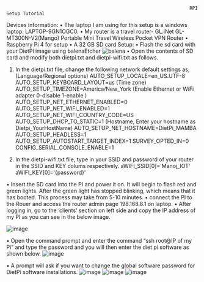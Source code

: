                                                                        RPI Setup Tutorial

Devices information:
  •	The laptop I am using for this setup is a windows laptop. LAPTOP-9GN1OGC0.
  •	My router is a travel router- GL.iNet GL-MT300N-V2(Mango) Portable Mini Travel Wireless Pocket VPN Router
  •	Raspberry Pi 4 for setup
  •	A 32 GB SD card
Setup:
  •	Flash the sd card with your DietPi image using balenaEtcher
 ![balena](https://user-images.githubusercontent.com/112664141/190538807-2d74ef19-fa34-41cf-934d-af60ef1b3846.png)
  •	Open the contents of SD card and modify both dietpi.txt and dietpi-wifi.txt as follows.
1.	In the dietpi.txt file, change the following network default settings as,
(Language/Regional options)
AUTO_SETUP_LOCALE=en_US.UTF-8 
AUTO_SETUP_KEYBOARD_LAYOUT=us
(Time zone)
AUTO_SETUP_TIMEZONE=America/New_York 
(Enable Ethernet or WiFi adapter 0-disable 1-enable )
AUTO_SETUP_NET_ETHERNET_ENABLED=0 
AUTO_SETUP_NET_WIFI_ENABLED=1 
AUTO_SETUP_NET_WIFI_COUNTRY_CODE=US
AUTO_SETUP_DHCP_TO_STATIC=1
(Hostname, Enter your hostname as Dietpi_YourHostName)
AUTO_SETUP_NET_HOSTNAME=DietPi_MAMBA 
AUTO_SETUP_HEADLESS=1
AUTO_SETUP_AUTOSTART_TARGET_INDEX=1
SURVEY_OPTED_IN=0
CONFIG_SERIAL_CONSOLE_ENABLE=1

2.	In the dietpi-wifi.txt file, type in your SSID and password of your router in the SSID and KEY colums respectively.
aWIFI_SSID[0]='Manoj_IOT' 
aWIFI_KEY[0]='{password}'



  •	Insert the SD card into the PI and power it on. It will begin to flash red and green lights. After the green light has stopped blinking, which means that it has booted. This process may take from 5-10 minutes.
  •	 connect the PI to the Rouer and access the router admin page 198.168.8.1 on laptop.
  •	After logging in, go to the ‘clients’ section on left side and copy the IP address of my PI as you can see in the below image.

![image](https://user-images.githubusercontent.com/112664141/190539153-584e3fbe-6eb5-40ce-bea5-2c3e11b9e3ba.png)

  •	Open the command prompt and enter the command  “ssh root@IP of my Pi” and type the password and you will then enter the diet pi software as shown below.
  ![image](https://user-images.githubusercontent.com/112664141/190539229-45633adc-4bf5-4594-b69d-0b4c092982ab.png)
  
  •	A prompt will ask if you want to change the global software password for DietPi software installations.
  ![image](https://user-images.githubusercontent.com/112664141/190539313-7f4b2b91-766e-43bd-928e-17af4a2b7948.png)
![image](https://user-images.githubusercontent.com/112664141/190539322-dfce7a36-ab42-4212-9fd0-0c42844105d8.png)
![image](https://user-images.githubusercontent.com/112664141/190539357-b638e61e-868a-4ac4-bc85-66a9db1527da.png)



